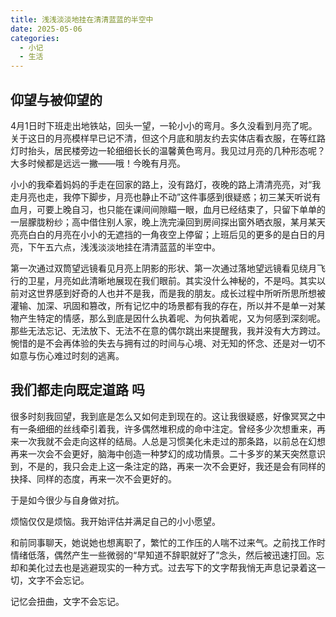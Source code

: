 ```yaml
---
title: 浅浅淡淡地挂在清清蓝蓝的半空中
date: 2025-05-06
categories:
  - 小记
  - 生活
---
```

## 仰望与被仰望的

4月1日时下班走出地铁站，回头一望，一轮小小的弯月。多久没看到月亮了呢。关于这日的月亮模样早已记不清，但这个月底和朋友约去实体店看衣服，在等红路灯时抬头，居民楼旁边一轮细细长长的温馨黄色弯月。我见过月亮的几种形态呢？大多时候都是远远一撇——哦！今晚有月亮。

小小的我牵着妈妈的手走在回家的路上，没有路灯，夜晚的路上清清亮亮，对“我走月亮也走，我停下脚步，月亮也静止不动”这件事感到很疑惑；初三某天听说有血月，可要上晚自习，也只能在课间间隙瞄一眼，血月已经结束了，只留下单单的一层朦胧粉纱；高中借住别人家，晚上洗完澡回到房间探出窗外晒衣服，某月某天亮亮白白的月亮在小小的无遮挡的一角夜空上停留；上班后见的更多的是白日的月亮，下午五六点，浅浅淡淡地挂在清清蓝蓝的半空中。

第一次通过双筒望远镜看见月亮上阴影的形状、第一次通过落地望远镜看见绕月飞行的卫星，月亮如此清晰地展现在我们眼前。其实没什么神秘的，不是吗。其实以前对这世界感到好奇的人也并不是我，而是我的朋友。成长过程中所听所思所想被灌输、加深、巩固和篡改，所有记忆中的场景都有我的存在，所以并不是单一对某物产生特定的情感，那么到底是因什么执着呢、为何执着呢，又为何感到深刻呢。那些无法忘记、无法放下、无法不在意的偶尔跳出来提醒我，我并没有大方跨过。惋惜的是不会再体验的失去与拥有过的时间与心境、对无知的怀念、还是对一切不如意与伤心难过时刻的逃离。


## 我们都走向既定道路 吗

很多时刻我回望，我到底是怎么又如何走到现在的。这让我很疑惑，好像冥冥之中有一条细细的丝线牵引着我，许多偶然堆积成的命中注定。曾经多少次想重来，再来一次我就不会走向这样的结局。人总是习惯美化未走过的那条路，以前总在幻想再来一次会不会更好，脑海中创造一种梦幻的成功情景。二十多岁的某天突然意识到，不是的，我只会走上这一条注定的路，再来一次不会更好，我还是会有同样的抉择、同样的态度，再来一次不会更好的。

于是如今很少与自身做对抗。

烦恼仅仅是烦恼。我开始评估并满足自己的小小愿望。

和前同事聊天，她说她也想离职了，繁忙的工作压的人喘不过来气。之前找工作时情绪低落，偶然产生一些微弱的“早知道不辞职就好了”念头，然后被迅速打回。忘却和美化过去也是逃避现实的一种方式。过去写下的文字帮我悄无声息记录着这一切，文字不会忘记。

记忆会扭曲，文字不会忘记。